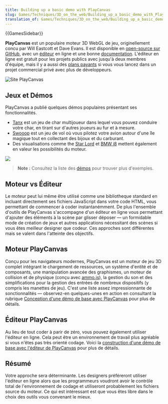 ```yaml
---
title: Building up a basic demo with PlayCanvas
slug: Games/Techniques/3D_on_the_web/Building_up_a_basic_demo_with_PlayCanvas
translation_of: Games/Techniques/3D_on_the_web/Building_up_a_basic_demo_with_PlayCanvas
---
```


{{GamesSidebar}}

**PlayCanvas** est un populaire moteur 3D WebGL de jeu, originellement concu par Will Eastcott et Dave Evans. Il est disponible en [open-source sur GitHub](https://github.com/playcanvas/engine), avec un [éditeur](http://developer.playcanvas.com/en/user-manual/designer/) en ligne et une bonne [documentation](http://developer.playcanvas.com/en/). L'éditeur en ligne est gratuit pour les projets publics avec jusqu'à deux membres d'équipe, mais il y a aussi des [plans payants](https://playcanvas.com/plans) si vous vous lancez dans un projet commercial privé avec plus de développeurs.

![Site PlayCanvas](playcanvas-cover.png)

## Jeux et Démos

PlayCanvas a publié quelques démos populaires présentant ses fonctionnalités.

- [Tanx](http://playcanv.as/p/aP0oxhUr) est un jeu de char multijoueur dans lequel vous pouvez conduire votre char, en tirant sur d'autres joueurs au fur et à mesure.
- [Swooop](http://playcanv.as/p/JtL2iqIH) est un jeu de vol où vous pilotez votre avion autour d'une île magique tout en collectant des bijoux et du carburant.
- Des visualisations comme the [Star Lord](http://playcanv.as/b/FQbBsJTd) et [BMW i8](http://playcanv.as/p/RqJJ9oU9) mettent également en valeur les possibilités du moteur.

![](playcanvas-demos.png)

> **Note :** Consultez la liste des [démos](https://playcanvas.com/explore) pour trouver plus d'exemples.

## Moteur vs Éditeur

Le moteur peut lui même être utilisé comme une bibliotheque standard en incluant directement ses fichiers JavaScript dans votre code HTML, vous permettant de commencer à coder instantanémment. De plus l'ensemble d'outils de PlayCanvas s'accompagne d'un éditeur en ligne vous permettant d'ajouter des éléments à la scène par glisser déposer — un formidable mode de création de jeux et autres applications nécessitant des scènes si vous êtes meilleur designer que codeur. Ces approches sont différentes mais se valent dans l'atteinte des objectifs.

## Moteur PlayCanvas

Conçu pour les navigateurs modernes, PlayCanvas est un moteur de jeu 3D complet intégrant le chargement de ressources, un système d'entité et de composants, une manipulation avancée des graphismes, un moteur de collision et de physique (conçu avec [ammo.js](https://github.com/kripken/ammo.js/)), la gestion du son et des simplifications pour la gestion des entrées de nombreux dispositifs (y compris les manettes de jeu). C'est une liste assez impressionnante de sonctionnalités — observez-en quelques-unes en action en consultant la rubrique [Conception d'une démo de base avec PlayCanvas](/fr/docs/Games/Techniques/3D_on_the_web/Building_up_a_basic_demo_with_PlayCanvas/engine) pour plus de détails.

## Éditeur PlayCanvas

Au lieu de tout coder à parir de zéro, vous pouvez également utiliser l'éditeur en ligne. Cela peut être un environnement de travail plus agréable si vous n'êtes pas très orienté codage. Voici la [construction d'une démo de base avec l'éditeur de PlayCanvas](/fr/docs/Games/Techniques/3D_on_the_web/Building_up_a_basic_demo_with_PlayCanvas/editor) pour plus de détails.

## Résumé

Votre approche sera déterminante. Les designers préféreront utiliser l'éditeur en ligne alors que les programmeurs voudront avoir le contrôle total de l'environnement de codage et utiliseront probablement les fichiers source du moteur. Ce qui est intéressant est que vous êtes libre dans le choix des outils vous convenant le mieux.
